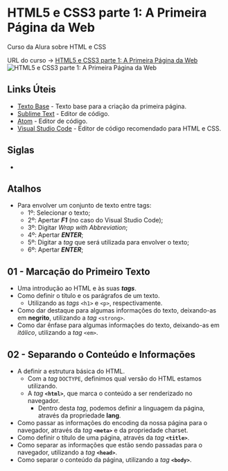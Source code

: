 # HTML5 e CSS3 parte 1: A Primeira Página da Web

Curso da Alura sobre HTML e CSS

URL do curso -> [HTML5 e CSS3 parte 1: A Primeira Página da Web](https://www.alura.com.br/curso-online-html5-css3-primeiros-passos)
![HTML5 e CSS3 parte 1: A Primeira Página da Web](https://www.alura.com.br/assets/api/share/curso-html5-css3-primeiros-passos.png)

## Links Úteis
* [Texto Base](https://caelum-online-public.s3.amazonaws.com/1179-html5-css3/01/texto-base.zip) - Texto base para a criação da primeira página.
* [Sublime Text](https://www.sublimetext.com/) - Editor de código.
* [Atom](https://atom.io/) - Editor de código.
* [Visual Studio Code](https://code.visualstudio.com/) - Editor de código recomendado para HTML e CSS.

## Siglas
*

## Atalhos
* Para envolver um conjunto de texto entre tags:
    * 1º: Selecionar o texto;
    * 2º: Apertar ***F1*** (no caso do Visual Studio Code);
    * 3º: Digitar *Wrap with Abbreviation*;
    * 4º: Apertar ***ENTER***;
    * 5º: Digitar a *tag* que será utilizada para envolver o texto;
    * 6º: Apertar ***ENTER***;

## 01 - Marcação do Primeiro Texto
* Uma introdução ao HTML e às suas ***tags***.
* Como definir o título e os parágrafos de um texto.
    * Utilizando as *tags* `<h1>` e `<p>`, respectivamente.
* Como dar destaque para algumas informações do texto, deixando-as em **negrito**, utilizando a *tag* `<strong>`.
* Como dar ênfase para algumas informações do texto, deixando-as em *itálico*, utilizando a *tag* `<em>`.

## 02 - Separando o Conteúdo e Informações
* A definir a estrutura básica do HTML.
    * Com a *tag* `DOCTYPE`, definimos qual versão do HTML estamos utilizando.
    * A *tag* **`<html>`**, que marca o conteúdo a ser renderizado no navegador.
        * Dentro desta *tag*, podemos definir a linguagem da página, através da propriedade **lang**.
* Como passar as informações do encoding da nossa página para o navegador, através da *tag* **`<meta>`** e da propriedade charset.
* Como definir o título de uma página, através da *tag* **`<title>`**.
* Como separar as informações que estão sendo passadas para o navegador, utilizando a *tag* **`<head>`**.
* Como separar o conteúdo da página, utilizando a *tag* **`<body>`**.